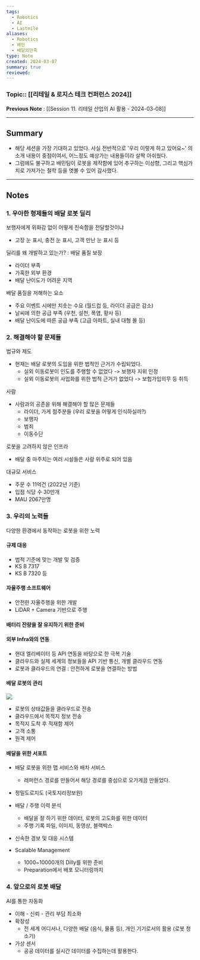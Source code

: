 ```yaml
---
tags:
  - Robotics
  - AI
  - Lastmile
aliases:
  - Robotics
  - 배민
  - 배달의민족
type: Note
created: 2024-03-07
summary: true
reviewed:
---
```

### Topic:: [[리테일 & 로지스 테크 컨퍼런스 2024]]
**Previous Note** : [[Session 11. 리테일 산업의 AI 활용 - 2024-03-08]]

- - -
## Summary
- 해당 세션을 가장 기대하고 있었다. 사실 전반적으로 '우리 이렇게 하고 있어요~' 의 소개 내용이 중점이여서, 어느정도 예상가는 내용들이라 살짝 아쉬웠다.
- 그럼에도 불구하고 배민팀이 로봇을 제작함에 있어 추구하는 이상향, 그리고 핵심가치로 가져가는 철학 등을 엿볼 수 있어 감사했다.

- - -
## Notes
### 1. 우아한 형제들의 배달 로봇 딜리
보행자에게 위화감 없이 어떻게 친숙함을 전달할것이냐
- 고장 눈 표시, 충전 눈 표시, 고객 만난 눈 표시 등

딜리를 왜 개발하고 있는가? : 배달 품질 보장
- 라이더 부족
- 가혹한 외부 환경
- 배달 난이도가 어려운 지역

배달 품질을 저해하는 요소
- 주요 이벤트 시에만 치솟는 수요 (월드컵 등, 라이더 공급은 감소)
- 날씨에 의한 공급 부족 (우천, 설천, 폭염, 황사 등)
- 배달 난이도에 따른 공급 부족 (고급 아파트, 실내 대형 몰 등)


### 2. 해결해야 할 문제들
법규와 제도
- 현재는 배달 로봇의 도입을 위한 법적인 근거가 수립되었다.
	- 실외 이동로봇이 인도를 주행할 수 없었다 -> 보행자 지위 인정
	- 실외 이동로봇의 사업화를 위한 법적 근거가 없었다 -> 보헙가입의무 등 취득

사람
- 사람과의 공존을 위해 해결해야 할 많은 문제들
	- 라이더, 가게 점주분들 (우리 로봇을 어떻게 인식하실까?)
	- 보행자
	- 범죄
	- 이동수단

로봇을 고려하지 않은 인프라
- 배달 중 마주치는 여러 시설들은 사람 위주로 되어 있음

대규모 서비스 
- 주문 수 11억건 (2022년 기준)
- 입점 식당 수 30만개
- MAU 2067만명


### 3. 우리의 노력들
다양한 환경에서 동작하는 로봇을 위한 노력

#### 규제 대응
- 법적 기준에 맞는 개발 및 검증 
- KS B 7317
- KS B 7320 등

#### 자율주행 소프트웨어
- 안전한 자율주행을 위한 개발
- LiDAR + Camera 기반으로 주행

#### 배터리 잔량을 잘 유지하기 위한 준비 

#### 외부 Infra와의 연동
- 현대 엘리베이터 등 API 연동을 바탕으로 한 극복 기술 
- 클라우드와 실제 세계의 정보들을 API 기반 통신, 개별 클라우드 연동
- 로봇과 클라우드의 연결 : 안전하게 로봇을 연결하는 방법 

#### 배달 로봇의 관리

![](https://i.imgur.com/0vdobCx.png)

- 로봇의 상태값들을 클라우드로 전송
- 클라우드에서 목적지 정보 전송
- 목적지 도착 후 적재함 제어
- 고객 소통
- 원격 제어

#### 배달을 위한 서포트
- 배달 로봇을 위한 맵 서비스와 배차 서비스 
	- 레퍼런스 경로를 만들어서 해당 경로를 중심으로 오가게끔 만들었다. 
	  
- 정밀도로지도 (국토지리정보원)
  
- 배달 / 주행 이력 분석
	- 배달을 잘 하기 위한 데이터, 로봇의 고도화를 위한 데이터
	- 주행 기록 파일, 이미지, 동영상, 블랙박스
	  
- 신속한 경보 및 대응 시스템

- Scalable Management
	- 1000~10000개의 Dilly를 위한 준비 
	- Preparation에서 배포 모니터링까지

### 4. 앞으로의 로봇 배달 
AI를 통한 자동화
- 이해 - 신뢰 - 관리 부담 최소화 
- 확장성 
	- 전 세계 어디서나, 다양한 배달 (음식, 물품 등), 개인 기기로서의 활용 (로봇 청소기)
- 가상 센서 
	- 공공 데이터를 실시간 데이터를 수집하는데 활용한다. 